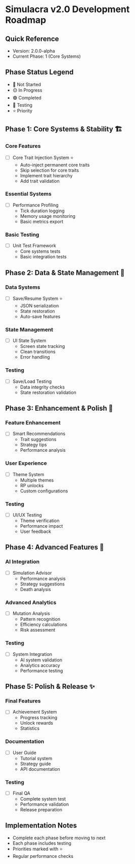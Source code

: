 # Simulacra v2.0 Development Roadmap

## Quick Reference
- Version: 2.0.0-alpha
- Current Phase: 1 (Core Systems)

## Phase Status Legend
- 🔴 Not Started
- 🟡 In Progress
- 🟢 Completed
- 🔵 Testing
- ⭐ Priority

## Phase 1: Core Systems & Stability 🏗️
### Core Features
- [ ] Core Trait Injection System ⭐
  - Auto-inject permanent core traits
  - Skip selection for core traits
  - Implement trait hierarchy
  - Add trait validation

### Essential Systems
- [ ] Performance Profiling
  - Tick duration logging
  - Memory usage monitoring
  - Basic metrics export

### Basic Testing
- [ ] Unit Test Framework
  - Core systems tests
  - Basic integration tests

## Phase 2: Data & State Management 💾
### Data Systems
- [ ] Save/Resume System ⭐
  - JSON serialization
  - State restoration
  - Auto-save features

### State Management
- [ ] UI State System
  - Screen state tracking
  - Clean transitions
  - Error handling

### Testing
- [ ] Save/Load Testing
  - Data integrity checks
  - State restoration validation

## Phase 3: Enhancement & Polish 🎨
### Feature Enhancement
- [ ] Smart Recommendations
  - Trait suggestions
  - Strategy tips
  - Performance analysis

### User Experience
- [ ] Theme System
  - Multiple themes
  - RP unlocks
  - Custom configurations

### Testing
- [ ] UI/UX Testing
  - Theme verification
  - Performance impact
  - User feedback

## Phase 4: Advanced Features 🚀
### AI Integration
- [ ] Simulation Advisor
  - Performance analysis
  - Strategy suggestions
  - Death analysis

### Advanced Analytics
- [ ] Mutation Analysis
  - Pattern recognition
  - Efficiency calculations
  - Risk assessment

### Testing
- [ ] System Integration
  - AI system validation
  - Analytics accuracy
  - Performance testing

## Phase 5: Polish & Release ✨
### Final Features
- [ ] Achievement System
  - Progress tracking
  - Unlock rewards
  - Statistics

### Documentation
- [ ] User Guide
  - Tutorial system
  - Strategy guide
  - API documentation

### Testing
- [ ] Final QA
  - Complete system test
  - Performance validation
  - Release preparation

## Implementation Notes
- Complete each phase before moving to next
- Each phase includes testing
- Priorities marked with ⭐
- Regular performance checks